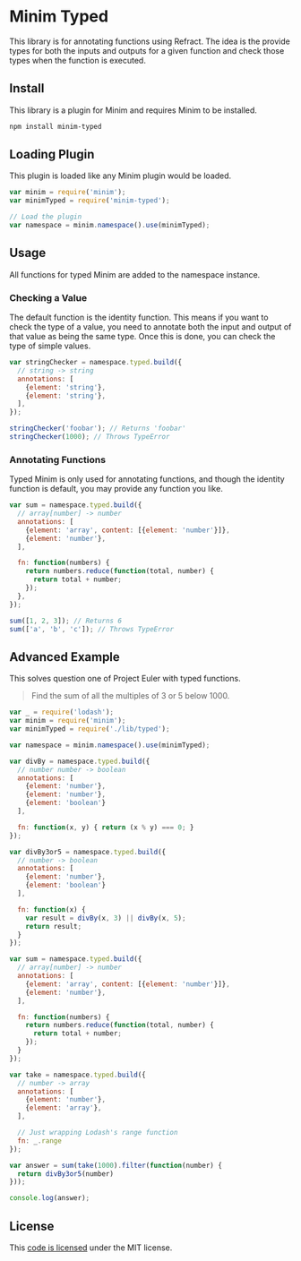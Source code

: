 # Minim Typed

This library is for annotating functions using Refract. The idea is the provide types for both the inputs and outputs for a given function and check those types when the function is executed.

## Install

This library is a plugin for Minim and requires Minim to be installed.

```sh
npm install minim-typed
```

## Loading Plugin

This plugin is loaded like any Minim plugin would be loaded.

```js
var minim = require('minim');
var minimTyped = require('minim-typed');

// Load the plugin
var namespace = minim.namespace().use(minimTyped);
```

## Usage

All functions for typed Minim are added to the namespace instance.

### Checking a Value

The default function is the identity function. This means if you want to check the type of a value, you need to annotate both the input and output of that value as being the same type. Once this is done, you can check the type of simple values.

```js
var stringChecker = namespace.typed.build({
  // string -> string
  annotations: [
    {element: 'string'},
    {element: 'string'},
  ],
});

stringChecker('foobar'); // Returns 'foobar'
stringChecker(1000); // Throws TypeError
```

### Annotating Functions

Typed Minim is only used for annotating functions, and though the identity function is default, you may provide any function you like.

```js
var sum = namespace.typed.build({
  // array[number] -> number
  annotations: [
    {element: 'array', content: [{element: 'number'}]},
    {element: 'number'},
  ],

  fn: function(numbers) {
    return numbers.reduce(function(total, number) {
      return total + number;
    });
  },
});

sum([1, 2, 3]); // Returns 6
sum(['a', 'b', 'c']); // Throws TypeError
```

## Advanced Example

This solves question one of Project Euler with typed functions.

> Find the sum of all the multiples of 3 or 5 below 1000.

```js
var _ = require('lodash');
var minim = require('minim');
var minimTyped = require('./lib/typed');

var namespace = minim.namespace().use(minimTyped);

var divBy = namespace.typed.build({
  // number number -> boolean
  annotations: [
    {element: 'number'},
    {element: 'number'},
    {element: 'boolean'}
  ],

  fn: function(x, y) { return (x % y) === 0; }
});

var divBy3or5 = namespace.typed.build({
  // number -> boolean
  annotations: [
    {element: 'number'},
    {element: 'boolean'}
  ],

  fn: function(x) {
    var result = divBy(x, 3) || divBy(x, 5);
    return result;
  }
});

var sum = namespace.typed.build({
  // array[number] -> number
  annotations: [
    {element: 'array', content: [{element: 'number'}]},
    {element: 'number'},
  ],

  fn: function(numbers) {
    return numbers.reduce(function(total, number) {
      return total + number;
    });
  }
});

var take = namespace.typed.build({
  // number -> array
  annotations: [
    {element: 'number'},
    {element: 'array'},
  ],

  // Just wrapping Lodash's range function
  fn: _.range
});

var answer = sum(take(1000).filter(function(number) {
  return divBy3or5(number)
}));

console.log(answer);
```

## License

This [code is licensed](./LICENSE) under the MIT license.
